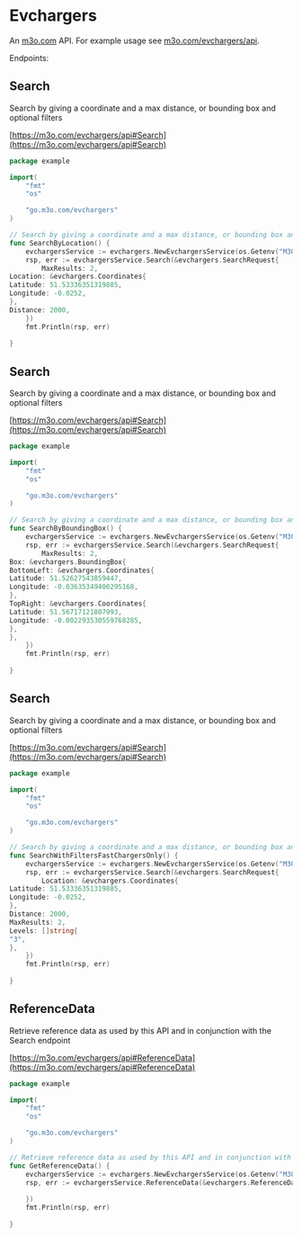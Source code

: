 # Evchargers

An [m3o.com](https://m3o.com) API. For example usage see [m3o.com/evchargers/api](https://m3o.com/evchargers/api).

Endpoints:

## Search

Search by giving a coordinate and a max distance, or bounding box and optional filters


[https://m3o.com/evchargers/api#Search](https://m3o.com/evchargers/api#Search)

```go
package example

import(
	"fmt"
	"os"

	"go.m3o.com/evchargers"
)

// Search by giving a coordinate and a max distance, or bounding box and optional filters
func SearchByLocation() {
	evchargersService := evchargers.NewEvchargersService(os.Getenv("M3O_API_TOKEN"))
	rsp, err := evchargersService.Search(&evchargers.SearchRequest{
		MaxResults: 2,
Location: &evchargers.Coordinates{
Latitude: 51.53336351319885,
Longitude: -0.0252,
},
Distance: 2000,
	})
	fmt.Println(rsp, err)
	
}
```
## Search

Search by giving a coordinate and a max distance, or bounding box and optional filters


[https://m3o.com/evchargers/api#Search](https://m3o.com/evchargers/api#Search)

```go
package example

import(
	"fmt"
	"os"

	"go.m3o.com/evchargers"
)

// Search by giving a coordinate and a max distance, or bounding box and optional filters
func SearchByBoundingBox() {
	evchargersService := evchargers.NewEvchargersService(os.Getenv("M3O_API_TOKEN"))
	rsp, err := evchargersService.Search(&evchargers.SearchRequest{
		MaxResults: 2,
Box: &evchargers.BoundingBox{
BottomLeft: &evchargers.Coordinates{
Latitude: 51.52627543859447,
Longitude: -0.03635349400295168,
},
TopRight: &evchargers.Coordinates{
Latitude: 51.56717121807993,
Longitude: -0.002293530559768285,
},
},
	})
	fmt.Println(rsp, err)
	
}
```
## Search

Search by giving a coordinate and a max distance, or bounding box and optional filters


[https://m3o.com/evchargers/api#Search](https://m3o.com/evchargers/api#Search)

```go
package example

import(
	"fmt"
	"os"

	"go.m3o.com/evchargers"
)

// Search by giving a coordinate and a max distance, or bounding box and optional filters
func SearchWithFiltersFastChargersOnly() {
	evchargersService := evchargers.NewEvchargersService(os.Getenv("M3O_API_TOKEN"))
	rsp, err := evchargersService.Search(&evchargers.SearchRequest{
		Location: &evchargers.Coordinates{
Latitude: 51.53336351319885,
Longitude: -0.0252,
},
Distance: 2000,
MaxResults: 2,
Levels: []string{
"3",
},
	})
	fmt.Println(rsp, err)
	
}
```
## ReferenceData

Retrieve reference data as used by this API and in conjunction with the Search endpoint


[https://m3o.com/evchargers/api#ReferenceData](https://m3o.com/evchargers/api#ReferenceData)

```go
package example

import(
	"fmt"
	"os"

	"go.m3o.com/evchargers"
)

// Retrieve reference data as used by this API and in conjunction with the Search endpoint
func GetReferenceData() {
	evchargersService := evchargers.NewEvchargersService(os.Getenv("M3O_API_TOKEN"))
	rsp, err := evchargersService.ReferenceData(&evchargers.ReferenceDataRequest{
		
	})
	fmt.Println(rsp, err)
	
}
```
